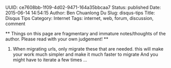 UUID: ce7608bb-1f09-4d02-9471-164a35bbcaa7
Status: published
Date: 2015-06-14 14:54:15
Author: Ben Chuanlong Du
Slug: disqus-tips
Title: Disqus Tips
Category: Internet
Tags: internet, web, forum, discussion, comment

**
Things on this page are
fragmentary and immature notes/thoughts of the author.
Please read with your own judgement!
**

1. When migrating urls, only migrate these that are needed.
this will make your work much simpler and make it much faster to migrate
And you might have to iterate a few times ...


